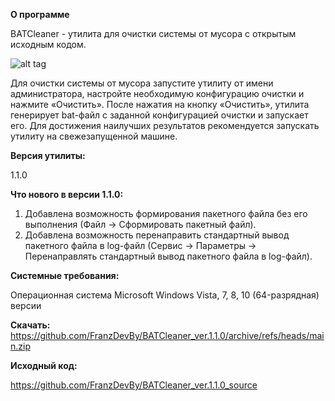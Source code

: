 **О программе**

BATCleaner  - утилита для очистки системы от мусора с открытым исходным кодом.

![alt tag](https://i.imgur.com/DDHwLk7.png)

Для очистки системы от мусора запустите утилиту от имени администратора, настройте необходимую конфигурацию очистки и нажмите «Очистить». После нажатия на кнопку «Очистить», утилита генерирует bat-файл с заданной конфигурацией очистки и запускает его. Для достижения наилучших результатов рекомендуется запускать утилиту на свежезапущенной машине.


**Версия утилиты:**

1.1.0

**Что нового в версии 1.1.0:**

1. Добавлена возможность формирования пакетного файла без его выполнения (Файл -> Сформировать пакетный файл).
2. Добавлена возможность перенаправить стандартный вывод пакетного файла в log-файл (Сервис -> Параметры -> Перенаправлять стандартный вывод пакетного файла в log-файл).

**Системные требования:**

Операционная система Microsoft Windows Vista, 7, 8, 10 (64-разрядная) версии

**Скачать:**
https://github.com/FranzDevBy/BATCleaner_ver.1.1.0/archive/refs/heads/main.zip


**Исходный код:**

https://github.com/FranzDevBy/BATCleaner_ver.1.1.0_source
